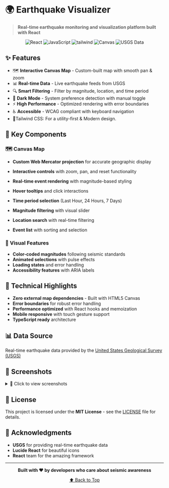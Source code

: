 # 🌍 Earthquake Visualizer

> **Real-time earthquake monitoring and visualization platform built with React**

<p align="center">
  <img src="https://img.shields.io/badge/React-18+-61DAFB?style=for-the-badge&logo=react&logoColor=white" alt="React" />
  <img src="https://img.shields.io/badge/JavaScript-ES6+-F7DF1E?style=for-the-badge&logo=javascript&logoColor=black" alt="JavaScript" />
  <img src="https://img.shields.io/badge/Tailwind_CSS-grey?style=for-the-badge&logo=tailwind-css&logoColor=38B2AC" alt="tailwind"/>
  <img src="https://img.shields.io/badge/Canvas-HTML5-E34F26?style=for-the-badge&logo=html5&logoColor=white" alt="Canvas" />
  <img src="https://img.shields.io/badge/Data-USGS-2E8B57?style=for-the-badge" alt="USGS Data" />
</p>

## ✨ Features

- 🗺️ **Interactive Canvas Map** - Custom-built map with smooth pan & zoom
- 📊 **Real-time Data** - Live earthquake feeds from USGS
- 🔍 **Smart Filtering** - Filter by magnitude, location, and time period
- 🌙 **Dark Mode** - System preference detection with manual toggle
- ⚡ **High Performance** - Optimized rendering with error boundaries
- ♿ **Accessible** - WCAG compliant with keyboard navigation
- 💖Tailwind CSS: For a utility-first & Modern design.

## 🎯 Key Components

### 🗺️ **Canvas Map**
- **Custom Web Mercator projection** for accurate geographic display
- **Interactive controls** with zoom, pan, and reset functionality
- **Real-time event rendering** with magnitude-based styling
- **Hover tooltips** and click interactions


- **Time period selection** (Last Hour, 24 Hours, 7 Days)
- **Magnitude filtering** with visual slider
- **Location search** with real-time filtering
- **Event list** with sorting and selection

### 🎨 **Visual Features**
- **Color-coded magnitudes** following seismic standards
- **Animated selections** with pulse effects
- **Loading states** and error handling
- **Accessibility features** with ARIA labels

## 🔧 Technical Highlights

- **Zero external map dependencies** - Built with HTML5 Canvas
- **Error boundaries** for robust error handling
- **Performance optimized** with React hooks and memoization
- **Mobile responsive** with touch gesture support
- **TypeScript ready** architecture

## 📊 Data Source

Real-time earthquake data provided by the [United States Geological Survey (USGS)](https://earthquake.usgs.gov/)

## 🌟 Screenshots

<details>
<summary>📸 Click to view screenshots</summary>

### Desktop View
![Desktop Screenshot](https://via.placeholder.com/800x500/f3f4f6/6b7280?text=Desktop+View)

### Mobile View
![Mobile Screenshot](https://via.placeholder.com/400x600/f3f4f6/6b7280?text=Mobile+View)

### Dark Mode
![Dark Mode Screenshot](https://via.placeholder.com/800x500/1f2937/f9fafb?text=Dark+Mode)

</details>


## 📄 License

This project is licensed under the **MIT License** - see the [LICENSE](LICENSE) file for details.

## 🙏 Acknowledgments

- **USGS** for providing real-time earthquake data
- **Lucide React** for beautiful icons
- **React** team for the amazing framework

---

<p align="center">
  <strong>Built with ❤️ by developers who care about seismic awareness</strong>
</p>

<p align="center">
  <a href="#top">⬆️ Back to Top</a>
</p>
